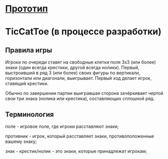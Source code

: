 # [Прототип](http://ovz1.9197245280.1xdez.vps.myjino.ru:49280)
# TicCatToe (в процессе разработки)

## Правила игры

Игроки по очереди ставят на свободные клетки поля 3х3 (или более) знаки (один всегда крестики, другой всегда нолики). Первый, выстроивший в ряд 3  (или более) своих фигуры по вертикали, горизонтали или диагонали, выигрывает. Первый ход делает игрок, ставящий крестики.

Обычно по завершении партии выигравшая сторона зачёркивает чертой свои три знака (нолика или крестика), составляющих сплошной ряд.

## Терминология

поле - игровое поле, где игроки расставляют знаки;

противник - игрок, который расставляет знаки, противоположенные вашему знаку;

знак - крестик/нолик - это знаки, которые принадлежат игрокам;


